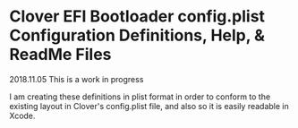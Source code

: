 # Clover EFI Bootloader config.plist Configuration Definitions, Help, & ReadMe Files
2018.11.05
This is a work in progress

I am creating these definitions in plist format in order to conform to the existing layout
in Clover's config.plist file, and also so it is easily readable in Xcode.
